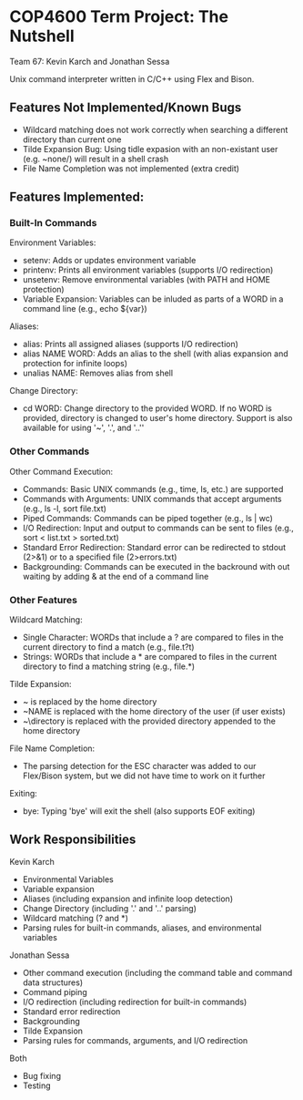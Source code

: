 # COP4600 Term Project: The Nutshell
Team 67: Kevin Karch and Jonathan Sessa

Unix command interpreter written in C/C++ using Flex and Bison.

## Features Not Implemented/Known Bugs
- Wildcard matching does not work correctly when searching a different directory than current one
- Tilde Expansion Bug: Using tidle expasion with an non-existant user (e.g. \~none/) will result in a shell crash
- File Name Completion was not implemented (extra credit)

## Features Implemented:

### Built-In Commands

Environment Variables:
- setenv: Adds or updates environment variable
- printenv: Prints all environment variables (supports I/O redirection)
- unsetenv: Remove environmental variables (with PATH and HOME protection)
- Variable Expansion: Variables can be inluded as parts of a WORD in a command line (e.g., echo ${var})

Aliases:
- alias: Prints all assigned aliases (supports I/O redirection)
- alias NAME WORD: Adds an alias to the shell (with alias expansion and protection for infinite loops)
- unalias NAME: Removes alias from shell

Change Directory:
- cd WORD: Change directory to the provided WORD. If no WORD is provided, directory is changed to user's home directory. Support is also available for using '\~', '.', and '..''

### Other Commands

Other Command Execution:
- Commands: Basic UNIX commands (e.g., time, ls, etc.) are supported
- Commands with Arguments: UNIX commands that accept arguments (e.g., ls -l, sort file.txt)
- Piped Commands: Commands can be piped together (e.g., ls | wc)
- I/O Redirection: Input and output to commands can be sent to files (e.g., sort < list.txt > sorted.txt)
- Standard Error Redirection: Standard error can be redirected to stdout (2>&1) or to a specified file (2>errors.txt)
- Backgrounding: Commands can be executed in the backround with out waiting by adding & at the end of a command line

### Other Features

Wildcard Matching:
- Single Character: WORDs that include a ? are compared to files in the current directory to find a match (e.g., file.t?t)
- Strings: WORDs that include a * are compared to files in the current directory to find a matching string (e.g., file.\*)

Tilde Expansion:
- \~ is replaced by the home directory
- \~NAME is replaced with the home directory of the user (if user exists)
- \~\directory is replaced with the provided directory appended to the home directory

File Name Completion:
- The parsing detection for the ESC character was added to our Flex/Bison system, but we did not have time to work on it further 

Exiting:
- bye: Typing 'bye' will exit the shell (also supports EOF exiting)


## Work Responsibilities

Kevin Karch
- Environmental Variables
- Variable expansion
- Aliases (including expansion and infinite loop detection)
- Change Directory (including '.' and '..' parsing)
- Wildcard matching (? and \*)
- Parsing rules for built-in commands, aliases, and environmental variables

Jonathan Sessa
- Other command execution (including the command table and command data structures)
- Command piping
- I/O redirection (including redirection for built-in commands)
- Standard error redirection
- Backgrounding
- Tilde Expansion
- Parsing rules for commands, arguments, and I/O redirection

Both
- Bug fixing
- Testing
